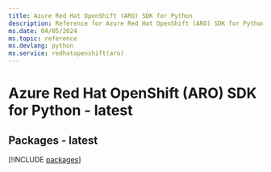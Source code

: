 ```yaml
---
title: Azure Red Hat OpenShift (ARO) SDK for Python
description: Reference for Azure Red Hat OpenShift (ARO) SDK for Python
ms.date: 04/05/2024
ms.topic: reference
ms.devlang: python
ms.service: redhatopenshift(aro)
---
```

# Azure Red Hat OpenShift (ARO) SDK for Python - latest
## Packages - latest
[!INCLUDE [packages](red-hat-openshift-(aro)-index.md)]